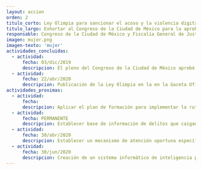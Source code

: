 ```yaml
---
layout: accion
orden: 2
titulo_corto: Ley Olimpia para sancionar el acoso y la violencia digital
titulo_largo: Exhortar al Congreso de la Ciudad de México para la aprobación de la iniciativa de la llamada “Ley Olimpia” que sanciona el acoso y la violencia digital
responsable: Congreso de la Ciudad de México y Fiscalía General de Justicia
imagen: mujer.png
imagen-texto: 'mujer'
actividades_concluidas:
  - actividad:
      fecha: 03/dic/2019
      descripcion: El pleno del Congreso de la Ciudad de México aprobó por unanimidad las reformas al Código Penal y la Ley de Acceso de las Mujeres a una vida Libre de Violencia de la Ciudad de México, a fin de sancionar la violencia digital en contra de las mujeres.
  - actividad:
      fecha: 22/abr/2020
      descripcion: Publicación de la Ley Olimpia en la en la Gaceta Oficial de la Ciudad de México, No. 267 Bis.
actividades_proximas:
  - actividad:
      fecha:
      descripcion: Aplicar el plan de formación para implementar la ruta de investigación tanto para recolección y procesamiento de evidencia digital, modus operandi en medios electrónicos por parte de los Ministerios Públicos, Peritos, Policías de Investigación y Asesores Jurídicos.      
  - actividad:
      fecha: PERMANENTE
      descripcion: Establecer base de información de delitos que caigan dentro de esta ley.
  - actividad:
      fecha: 30/abr/2020
      descripcion: Establecer un mecanismo de atención oportuna específico para víctimas de acoso y violencia digital.
  - actividad:
      fecha: 30/jun/2020
      descripcion: Creación de un sistema informático de inteligencia para la detección oportuna de los responsables.
---
```

